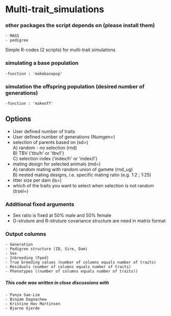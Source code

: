# Multi-trait_simulations

### other packages the script depends on (please install them)  
    - MASS  
    - pedigree  

Simple R-codes (2 scripts) for multi-trait simulations

### simulating a base population
    -function : 'makebasepop'

### simulation the offspring population (desired number of generations)
    -function : 'makeoff'

## Options
- User defined number of traits  
- User defined number of generations (Numgen=)  
- selection of parents based on (sd=)   
    A) random - no selection (rnd)  
    B) TBV ('tbv/h' or 'tbv/l')  
    C) selection index ('index/h' or 'index/l')
- mating design for selected animals (md=)  
    A) random mating with random union of gamete (rnd_ug)  
    B) nested mating designs, i.e. specific mating ratio (e.g. 1:2 ; 1:25)  
- litter size per dam (ls=)  
- which of the traits you want to select when selection is not random (trsel=)  

### Additional fixed arguments  
- Sex ratio is fixed at 50% male and 50% female  
- G-struture and R-struture covariance structure are need in matrix format  

### Output columns 
    - Generation
    - Pedigree structure (ID, Sire, Dam)
    - Sex
    - Inbreeding (Fped)
    - True breeding values (number of columns equals number of traits)
    - Residuals (number of columns equals number of traits)
    - Phenotypes ((number of columns equals number of traits))




##### This code was written in close discussions with  
	- Panya Sae-Lim  
	- Binyam Dagnachew  
	- Kristine Hov Martinsen  
	- Bjarne Gjerde  

